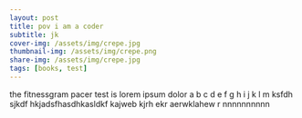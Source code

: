 ```yaml
---
layout: post
title: pov i am a coder
subtitle: jk
cover-img: /assets/img/crepe.jpg
thumbnail-img: /assets/img/crepe.png
share-img: /assets/img/crepe.jpg
tags: [books, test]
---
```


the fitnessgram pacer test is lorem ipsum dolor a b c d e f g h i j k l m ksfdh sjkdf hkjadsfhasdhkasldkf kajweb kjrh ekr aerwklahew r nnnnnnnnnn